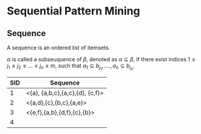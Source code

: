 # Sequential Pattern Mining

## Sequence

A sequence is an ordered list of itemsets.

$\alpha$ is called a subseuquence of $\beta$, denoted as $\alpha \subseteq \beta$, if there exist indices $1\le j_1 \le j_2 \le ... \le j_n\le m$, such that $\alpha_1 \subseteq b_{j_1}, ...., a_n\subseteq b_{j_n}$.

| SID  | Sequence                        |
| ---- | ------------------------------- |
| 1    | <{a}, {a,b,c},{a,c},{d}, {c,f}> |
| 2    | <{a,d},{c},{b,c},{a,e}>         |
| 3    | <{e,f},{a,b},{d,f},{c},{b}>     |
| 4    |                                 |

